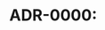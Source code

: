 # ADR-0000: <Title>

Status

Proposed | Accepted | Superseded | Rejected

Context

What is the context, background, and problem statement? Cite requirements and system-design sections.

Decision

What is the decision and why? Include alternatives considered.

Consequences

List positive, negative, and neutral consequences. Include operational, security, and UX impact.

Roll-back Plan

How to revert the decision safely if needed.

References

- Link to related ADRs and standards guidance.
